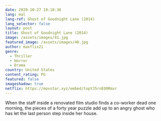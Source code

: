 ```yaml
---
date: 2020-10-27 19:18:36
lang: mal
lang-ref: Ghost of Goodnight Lane (2014)
lang_selector: false
layout: post
title: Ghost of Goodnight Lane (2014)
image: /assets/images/41.jpg
featured_image: /assets/images/40.jpg
author: maxflix21
genre:
  - Thriller
  - Horror
  - Drama
country: United States
content_rating: PG
featured: false
imageshadow: true
netflix: https://movstar.xyz/embed/topYJ5rnEO0Rmxr
---
```

When the staff inside a renovated film studio finds a co-worker dead one morning, the pieces of a forty year puzzle add up to an angry ghost who has let the last person step inside her house.